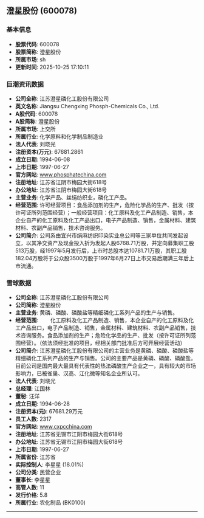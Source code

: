 ## 澄星股份 (600078)

### 基本信息

- **股票代码**: 600078
- **股票简称**: 澄星股份
- **所属市场**: sh
- **更新时间**: 2025-10-25 17:10:11

### 巨潮资讯数据

- **公司全称**: 江苏澄星磷化工股份有限公司
- **英文名称**: Jiangsu Chengxing Phosph-Chemicals Co., Ltd.
- **A股代码**: 600078
- **A股简称**: 澄星股份
- **所属市场**: 上交所
- **所属行业**: 化学原料和化学制品制造业
- **法人代表**: 刘晓光
- **注册资本(万元)**: 67681.2861
- **成立日期**: 1994-06-08
- **上市日期**: 1997-06-27
- **官方网站**: www.phosphatechina.com
- **注册地址**: 江苏省江阴市梅园大街618号
- **办公地址**: 江苏省江阴市梅园大街618号
- **主营业务**: 化学产品、丝绢纺织业，磷化工产品。
- **经营范围**: 许可经营项目：食品添加剂的生产，危险化学品的生产、批发（按许可证所列范围经营）；一般经营项目：化工原料及化工产品制造、销售，本企业自产的化工原料及化工产品出口，电子产品制造、销售，金属材料、建筑材料、农副产品销售，技术咨询服务。
- **公司简介**: 公司系由宜兴市绢麻纺织印染实业总公司等三家单位共同发起设立，以其净交资产及现金投入折为发起人股6768.71万股，并定向募集职工股513万股，经1997年5月发行后，上市时总股本达10781.71万股，其职工股182.04万股将于公众股3500万股于1997年6月27日上市交易后期满三年后上市流通。

### 雪球数据

- **公司全称**: 江苏澄星磷化工股份有限公司
- **公司简称**: 澄星股份
- **主营业务**: 黄磷、磷酸、磷酸盐等精细磷化工系列产品的生产与销售。
- **经营范围**: 　　化工原料及化工产品制造、销售，本企业自产的化工原料及化工产品出口，电子产品制造、销售，金属材料、建筑材料、农副产品销售，技术咨询服务。食品添加剂的生产；危险化学品的生产、批发（按许可证所列范围经营）。（依法须经批准的项目，经相关部门批准后方可开展经营活动）
- **公司简介**: 江苏澄星磷化工股份有限公司的主营业务是黄磷、磷酸、磷酸盐等精细磷化工系列产品的生产与销售。公司的主要产品是黄磷、磷酸、磷酸盐。目前公司是国内最大最具有代表性的热法磷酸生产企业之一，具有较大的市场影响力，已被雀巢、汉高、江化微等知名企业所认可。
- **法人代表**: 刘晓光
- **总经理**: 江国林
- **董秘**: 汪洋
- **成立日期**: 1994-06-28
- **注册资本(元)**: 67681.29万元
- **员工人数**: 2317
- **官方网站**: www.cxpcchina.com
- **注册地址**: 江苏省无锡市江阴市梅园大街618号
- **办公地址**: 江苏省无锡市江阴市梅园大街618号
- **上市日期**: 1997-06-27
- **所属省份**: 江苏省
- **实际控制人**: 李星星 (18.01%)
- **公司分类**: 民营企业
- **董事长**: 李星星
- **高管人数**: 11
- **发行价格**: 5.8
- **所属行业**: 农化制品 (BK0100)

---